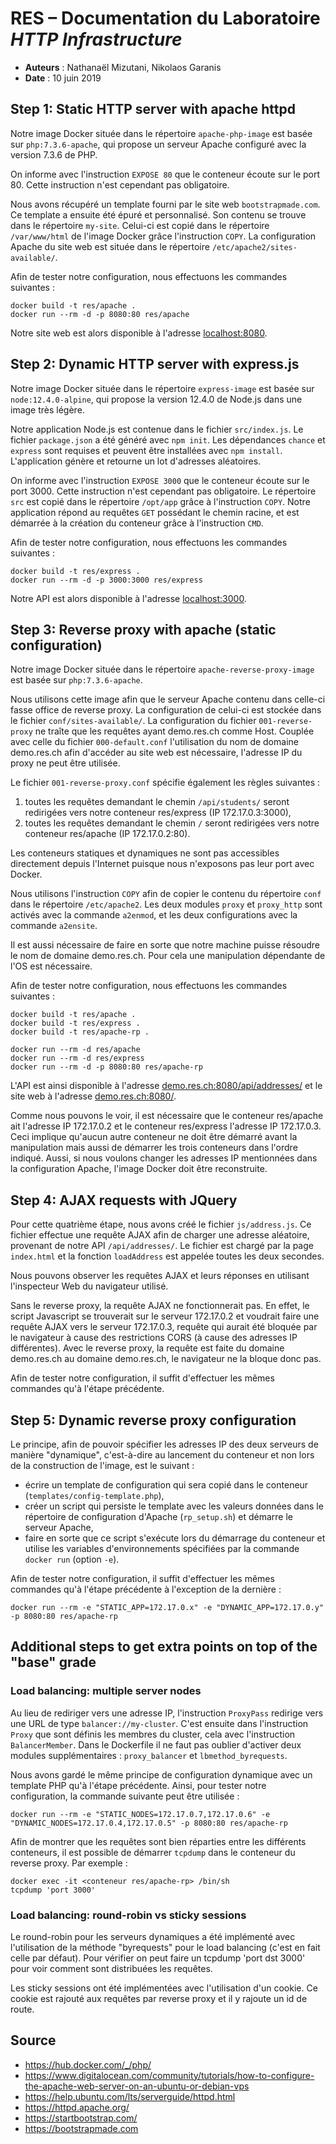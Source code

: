 # RES – Documentation du Laboratoire *HTTP Infrastructure*

* **Auteurs** : Nathanaël Mizutani, Nikolaos Garanis
* **Date** : 10 juin 2019

## Step 1: Static HTTP server with apache httpd

Notre image Docker située dans le répertoire `apache-php-image` est basée sur `php:7.3.6-apache`, qui propose un serveur Apache configuré avec la version 7.3.6 de PHP.

On informe avec l'instruction `EXPOSE 80` que le conteneur écoute sur le port 80. Cette instruction n'est cependant pas obligatoire.

Nous avons récupéré un template fourni par le site web `bootstrapmade.com`. Ce template a ensuite été épuré et personnalisé. Son contenu se trouve dans le répertoire `my-site`. Celui-ci est copié dans le répertoire `/var/www/html` de l'image Docker grâce l'instruction `COPY`. La configuration Apache du site web est située dans le répertoire `/etc/apache2/sites-available/`.

Afin de tester notre configuration, nous effectuons les commandes suivantes :

```
docker build -t res/apache .
docker run --rm -d -p 8080:80 res/apache
```

Notre site web est alors disponible à l'adresse [localhost:8080](http://localhost:8080).

## Step 2: Dynamic HTTP server with express.js

Notre image Docker située dans le répertoire `express-image` est basée sur `node:12.4.0-alpine`, qui propose la version 12.4.0 de Node.js dans une image très légère.

Notre application Node.js est contenue dans le fichier `src/index.js`. Le fichier `package.json` a été généré avec `npm init`. Les dépendances `chance` et `express` sont requises et peuvent être installées avec `npm install`. L'application génère et retourne un lot d'adresses aléatoires.

On informe avec l'instruction `EXPOSE 3000` que le conteneur écoute sur le port 3000. Cette instruction n'est cependant pas obligatoire. Le répertoire `src` est copié dans le répertoire `/opt/app` grâce à l'instruction `COPY`. Notre application répond au requêtes `GET` possédant le chemin racine, et est démarrée à la création du conteneur grâce à l'instruction `CMD`.

Afin de tester notre configuration, nous effectuons les commandes suivantes :

```
docker build -t res/express .
docker run --rm -d -p 3000:3000 res/express
```

Notre API est alors disponible à l'adresse [localhost:3000](http://localhost:3000).

## Step 3: Reverse proxy with apache (static configuration)

Notre image Docker située dans le répertoire `apache-reverse-proxy-image` est basée sur `php:7.3.6-apache`.

Nous utilisons cette image afin que le serveur Apache contenu dans celle-ci fasse office de reverse proxy. La configuration de celui-ci est stockée dans le fichier `conf/sites-available/`. La configuration du fichier `001-reverse-proxy` ne traîte que les requêtes ayant demo.res.ch comme Host. Couplée avec celle du fichier `000-default.conf` l'utilisation du nom de domaine demo.res.ch afin d'accéder au site web est nécessaire, l'adresse IP du proxy ne peut être utilisée.

Le fichier `001-reverse-proxy.conf` spécifie également les règles suivantes :

1. toutes les requêtes demandant le chemin `/api/students/` seront redirigées
vers notre conteneur res/express (IP 172.17.0.3:3000),
2. toutes les requêtes demandant le chemin `/` seront redirigées vers notre
conteneur res/apache (IP 172.17.0.2:80).

Les conteneurs statiques et dynamiques ne sont pas accessibles directement depuis l'Internet puisque nous n'exposons pas leur port avec Docker.

Nous utilisons l'instruction `COPY` afin de copier le contenu du répertoire `conf` dans le répertoire `/etc/apache2`. Les deux modules `proxy` et `proxy_http` sont activés avec la commande `a2enmod`, et les deux configurations avec la commande `a2ensite`.

Il est aussi nécessaire de faire en sorte que notre machine puisse résoudre le nom de domaine demo.res.ch. Pour cela une manipulation dépendante de l'OS est nécessaire.

Afin de tester notre configuration, nous effectuons les commandes suivantes :

```
docker build -t res/apache .
docker build -t res/express .
docker build -t res/apache-rp .

docker run --rm -d res/apache
docker run --rm -d res/express
docker run --rm -d -p 8080:80 res/apache-rp
```

L'API est ainsi disponible à l'adresse [demo.res.ch:8080/api/addresses/](http://demo.res.ch/api/addresses/) et le site web à l'adresse [demo.res.ch:8080/](http://demo.res.ch/).

Comme nous pouvons le voir, il est nécessaire que le conteneur res/apache ait l'adresse IP 172.17.0.2 et le conteneur res/express l'adresse IP 172.17.0.3. Ceci implique qu'aucun autre conteneur ne doit être démarré avant la manipulation mais aussi de démarrer les trois conteneurs dans l'ordre indiqué. Aussi, si nous voulons changer les adresses IP mentionnées dans la configuration Apache, l'image Docker doit être reconstruite.

## Step 4: AJAX requests with JQuery

Pour cette quatrième étape, nous avons créé le fichier `js/address.js`. Ce fichier effectue une requête AJAX afin de charger une adresse aléatoire, provenant de notre API `/api/addresses/`. Le fichier est chargé par la page `index.html` et la fonction `loadAddress` est appelée toutes les deux secondes.

Nous pouvons observer les requêtes AJAX et leurs réponses en utilisant l'inspecteur Web du navigateur utilisé.

Sans le reverse proxy, la requête AJAX ne fonctionnerait pas. En effet, le script Javascript se trouverait sur le serveur 172.17.0.2 et voudrait faire une requête AJAX vers le serveur 172.17.0.3, requête qui aurait été bloquée par le navigateur à cause des restrictions CORS (à cause des adresses IP différentes). Avec le reverse proxy, la requête est faite du domaine demo.res.ch au domaine demo.res.ch, le navigateur ne la bloque donc pas.

Afin de tester notre configuration, il suffit d'effectuer les mêmes commandes qu'à l'étape précédente.

## Step 5: Dynamic reverse proxy configuration

Le principe, afin de pouvoir spécifier les adresses IP des deux serveurs de manière "dynamique", c'est-à-dire au lancement du conteneur et non lors de la construction de l'image, est le suivant :

* écrire un template de configuration qui sera copié dans le conteneur (`templates/config-template.php`),
* créer un script qui persiste le template avec les valeurs données dans le répertoire de configuration d'Apache (`rp_setup.sh`) et démarre le serveur Apache,
* faire en sorte que ce script s'exécute lors du démarrage du conteneur et utilise les variables d'environnements spécifiées par la commande `docker run` (option `-e`).

Afin de tester notre configuration, il suffit d'effectuer les mêmes commandes qu'à l'étape précédente à l'exception de la dernière :

```
docker run --rm -e "STATIC_APP=172.17.0.x" -e "DYNAMIC_APP=172.17.0.y" -p 8080:80 res/apache-rp
```

## Additional steps to get extra points on top of the "base" grade

### Load balancing: multiple server nodes

Au lieu de rediriger vers une adresse IP, l'instruction `ProxyPass` redirige vers une URL de type `balancer://my-cluster`. C'est ensuite dans l'instruction `Proxy` que sont définis les membres du cluster, cela avec l'instruction `BalancerMember`. Dans le Dockerfile il ne faut pas oublier d'activer deux modules supplémentaires : `proxy_balancer` et `lbmethod_byrequests`.

Nous avons gardé le même principe de configuration dynamique avec un template PHP qu'à l'étape précédente. Ainsi, pour tester notre configuration, la commande suivante peut être utilisée :

```
docker run --rm -e "STATIC_NODES=172.17.0.7,172.17.0.6" -e "DYNAMIC_NODES=172.17.0.4,172.17.0.5" -p 8080:80 res/apache-rp
```

Afin de montrer que les requêtes sont bien réparties entre les différents conteneurs, il est possible de démarrer `tcpdump` dans le conteneur du reverse proxy. Par exemple :

```
docker exec -it <conteneur res/apache-rp> /bin/sh
tcpdump 'port 3000'
```

### Load balancing: round-robin vs sticky sessions

Le round-robin pour les serveurs dynamiques a été implémenté avec l'utilisation de la méthode "byrequests" pour le load balancing (c'est en fait celle par défaut). Pour vérifier on peut faire un tcpdump 'port dst 3000' pour voir comment sont distribuées les requêtes.

Les sticky sessions ont été implémentées avec l'utilisation d'un cookie. Ce cookie est rajouté aux requêtes par reverse proxy et il y rajoute un id de route.

## Source
* <https://hub.docker.com/_/php/>
* <https://www.digitalocean.com/community/tutorials/how-to-configure-the-apache-web-server-on-an-ubuntu-or-debian-vps>
* <https://help.ubuntu.com/lts/serverguide/httpd.html>
* <https://httpd.apache.org/>
* <https://startbootstrap.com/>
* <https://bootstrapmade.com>
